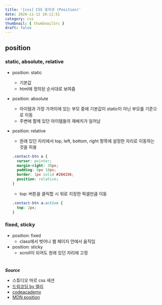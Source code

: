 ```yaml
---
title: '[css] CSS 포지션 (Position)'
date: 2020-11-12 10:11:51
category: css
thumbnail: { thumbnailSrc }
draft: false
---
```


## position

### static, absolute, relative

- position: static

  - 기본값
  - html에 정의된 순서대로 보여줌

- position: absolute
  - 아이템과 가장 가까이에 있는 부모 중에 기본값이 static이 아닌 부모를 기준으로 이동
  - 주변에 함께 있던 아이템들의 재배치가 일어남
- position: relative

  - 원래 있던 자리에서 top, left, bottom, right 항목에 설정한 자리로 이동하는 것을 허용

  ```css
  .contact-btn a {
    cursor: pointer;
    margin-right: 30px;
    padding: 8px 18px;
    border: 1px solid #204156;
    position: relative;
  }
  ```

  - top: 버튼을 클릭할 시 위로 지정한 픽셀만큼 이동

  ```css
  .contact-btn a:active {
    top: 2px;
  }
  ```

### fixed, sticky

- position: fixed
  - class에서 벗어나 웹 페이지 안에서 움직임
- position: sticky
  - scroll이 되어도 원래 있던 자리에 고정

#

**_Source_**

- 스튜디오 마르 css 세션
- [드림코딩 by 엘리](https://www.youtube.com/watch?v=jWh3IbgMUPI&feature=emb_logo)
- [codeacademy](https://www.codecademy.com/learn/make-a-website)
- [MDN position](https://developer.mozilla.org/en-US/docs/Web/CSS/position)
